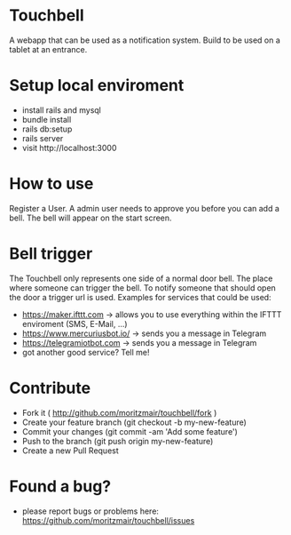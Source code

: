 # Touchbell
A webapp that can be used as a notification system. Build to be used on a tablet at an entrance.

# Setup local enviroment
* install rails and mysql
* bundle install
* rails db:setup
* rails server
* visit http://localhost:3000

# How to use
Register a User. A admin user needs to approve you before you can add a bell. The bell will appear on the start screen.

# Bell trigger
The Touchbell only represents one side of a normal door bell. The place where someone can trigger the bell.
To notify someone that should open the door a trigger url is used.
Examples for services that could be used:
* https://maker.ifttt.com -> allows you to use everything within the IFTTT enviroment (SMS, E-Mail, ...)
* https://www.mercuriusbot.io/ -> sends you a message in Telegram
* https://telegramiotbot.com -> sends you a message in Telegram
* got another good service? Tell me!

# Contribute
* Fork it ( http://github.com/moritzmair/touchbell/fork )
* Create your feature branch (git checkout -b my-new-feature)
* Commit your changes (git commit -am 'Add some feature')
* Push to the branch (git push origin my-new-feature)
* Create a new Pull Request

# Found a bug?
* please report bugs or problems here: https://github.com/moritzmair/touchbell/issues
